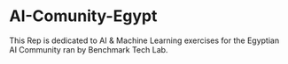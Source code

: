 # AI-Comunity-Egypt
This Rep is dedicated to AI &amp; Machine Learning exercises for the Egyptian AI Community ran by Benchmark Tech Lab.
